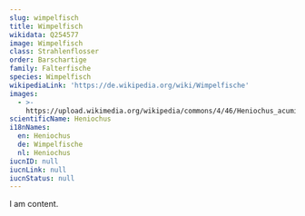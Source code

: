 ```yaml
---
slug: wimpelfisch
title: Wimpelfisch
wikidata: Q254577
image: Wimpelfisch
class: Strahlenflosser
order: Barschartige
family: Falterfische
species: Wimpelfisch
wikipediaLink: 'https://de.wikipedia.org/wiki/Wimpelfische'
images:
  - >-
    https://upload.wikimedia.org/wikipedia/commons/4/46/Heniochus_acuminatus,_jeune_individu.jpg
scientificName: Heniochus
i18nNames:
  en: Heniochus
  de: Wimpelfische
  nl: Heniochus
iucnID: null
iucnLink: null
iucnStatus: null
---
```


I am content.
